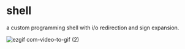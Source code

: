 # shell
a custom programming shell with i/o redirection and sign expansion.

![ezgif com-video-to-gif (2)](https://github.com/ivzap/shell/assets/64557487/2fa11850-dac7-490a-9e48-a24125e7f929)

